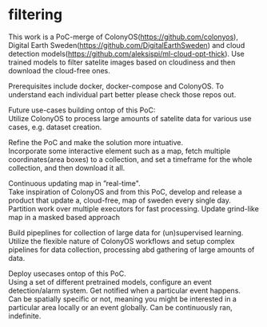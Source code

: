 # filtering
This work is a PoC-merge of ColonyOS(https://github.com/colonyos), Digital Earth Sweden(https://github.com/DigitalEarthSweden) and cloud detection models(https://github.com/aleksispi/ml-cloud-opt-thick).
Use trained models to filter satelite images based on cloudiness and then download the cloud-free ones.  

Prerequisites include docker, docker-compose and ColonyOS.
To understand each individual part better please check those repos out.

Future use-cases building ontop of this PoC:  
Utilize ColonyOS to process large amounts of satelite data for various use cases, e.g. dataset creation.  

Refine the PoC and make the solution more intuative.  
Incorporate some interactive element such as a map, fetch multiple coordinates(area boxes) to a collection, and set a timeframe for the whole collection, and then download it all.  
  
Continuous updating map in ”real-time".  
Take inspiration of ColonyOS and from this PoC, develop and release a product that update a, cloud-free, map of sweden every single day. Partition work over multiple executors for fast processing. Update grind-like map in a masked based approach  
  
Build pipeplines for collection of large data for (un)supervised learning.  
Utilize the  flexible nature of ColonyOS workflows and setup complex pipelines for data collection, processing abd gathering of large amounts of data.

Deploy usecases ontop of this PoC.  
Using a set of different pretrained models, configure an event detection/alarm system. Get notified when a particular event happens.  
Can be spatially specific or not, meaning you might be interested in a particular area locally or an event globally. Can be continuously ran, indefinite.  



